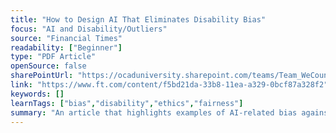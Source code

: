 ```yaml
---
title: "How to Design AI That Eliminates Disability Bias"
focus: "AI and Disability/Outliers"
source: "Financial Times"
readability: ["Beginner"]
type: "PDF Article"
openSource: false
sharePointUrl: "https://ocaduniversity.sharepoint.com/teams/Team_WeCount/Shared%20Documents/Resources%20and%20Tools/Literature%20(curated)/How%20to%20design%20AI%20that%20eliminates%20disability%20bias%20Financial%20Times.pdf"
link: "https://www.ft.com/content/f5bd21da-33b8-11ea-a329-0bcf87a328f2"
keywords: []
learnTags: ["bias","disability","ethics","fairness"]
summary: "An article that highlights examples of AI-related bias against people with disabilities. "
---
```

